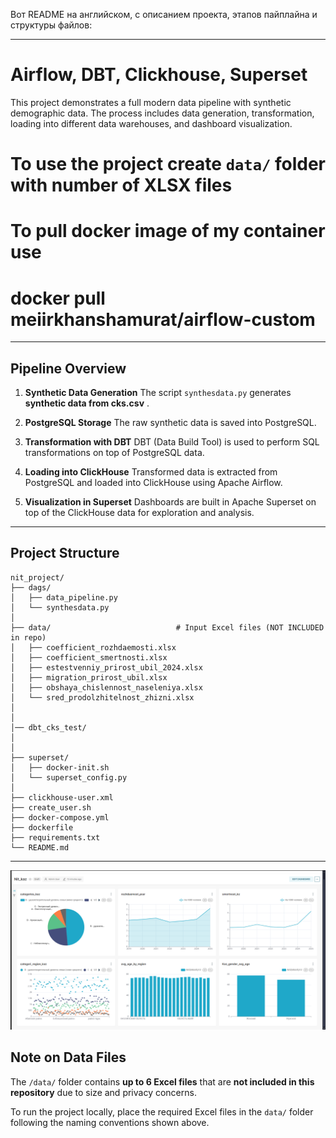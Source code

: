 Вот README на английском, с описанием проекта, этапов пайплайна и структуры файлов:

---

# Airflow, DBT, Clickhouse, Superset

This project demonstrates a full modern data pipeline with synthetic demographic data. The process includes data generation, transformation, loading into different data warehouses, and dashboard visualization.

# To use the project create `data/` folder with number of XLSX files
# To pull docker image of my container use
# docker pull meiirkhanshamurat/airflow-custom
---

## Pipeline Overview

1. **Synthetic Data Generation**
   The script `synthesdata.py` generates **synthetic data from cks.csv** .

2. **PostgreSQL Storage**
   The raw synthetic data is saved into PostgreSQL.

3. **Transformation with DBT**
   DBT (Data Build Tool) is used to perform SQL transformations on top of PostgreSQL data.

4. **Loading into ClickHouse**
   Transformed data is extracted from PostgreSQL and loaded into ClickHouse using Apache Airflow.

5. **Visualization in Superset**
   Dashboards are built in Apache Superset on top of the ClickHouse data for exploration and analysis.

---

## Project Structure

```
nit_project/
├── dags/
│   ├── data_pipeline.py            
│   └── synthesdata.py             
│
├── data/                            # Input Excel files (NOT INCLUDED in repo)
│   ├── coefficient_rozhdaemosti.xlsx
│   ├── coefficient_smertnosti.xlsx
│   ├── estestvenniy_prirost_ubil_2024.xlsx
│   ├── migration_prirost_ubil.xlsx
│   ├── obshaya_chislennost_naseleniya.xlsx
│   └── sred_prodolzhitelnost_zhizni.xlsx
│
│
│── dbt_cks_test/
│
│
├── superset/
│   ├── docker-init.sh               
│   └── superset_config.py        
│
├── clickhouse-user.xml          
├── create_user.sh            
├── docker-compose.yml       
├── dockerfile                    
├── requirements.txt               
└── README.md                     
```

---
![dashboards](image.png)

## Note on Data Files

The `/data/` folder contains **up to 6 Excel files** that are **not included in this repository** due to size and privacy concerns.

To run the project locally, place the required Excel files in the `data/` folder following the naming conventions shown above.

